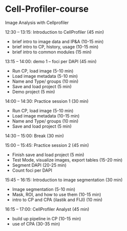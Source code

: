# Cell-Profiler-course
Image Analysis with Cellprofiler 

12:30 – 13:15: Introduction to CellProfiler (45 min)
-	brief intro to image data and IP&A (10-15 min)
-	brief intro to CP, history, usage (10-15 min)
-	brief intro to common modules (15 min)

13:15 – 14:00: demo 1 – foci per DAPI (45 min)
-	Run CP, load image (5-10 min)
-	Load image metadata (5-10 min)
-	Name and Type/ groups (10 min)
-	Save and load project (5 min)
-	Demo project (5 min)

14:00 – 14:30: Practice session 1 (30 min)
-	Run CP, load image (5-10 min)
-	Load image metadata (10-15 min)
-	Name and Type/ groups (10 min)
-	Save and load project (5 min)

14:30 – 15:00: Break (30 min)

15:00 – 15:45: Practice session 2 (45 min)
-	Finish save and load project (5 min)
-	Test Mode, visualize images, export tables (15-20 min)
-	Segment DAPI (20-25 min)
-	Count foci per DAPI

15:45 – 16:15: Introduction to image segmentation (30 min)
-	Image segmentation (5-10 min)
-	Mask, ROI, and how to use them (10-15 min)
-	intro to CP and CPA (ilastik and FIJI) (10 min)

16:15 – 17:00: CellProfiler Analyst (45 min)
-	build up pipeline in CP (10-15 min)
-	use of CPA (30-35 min)
